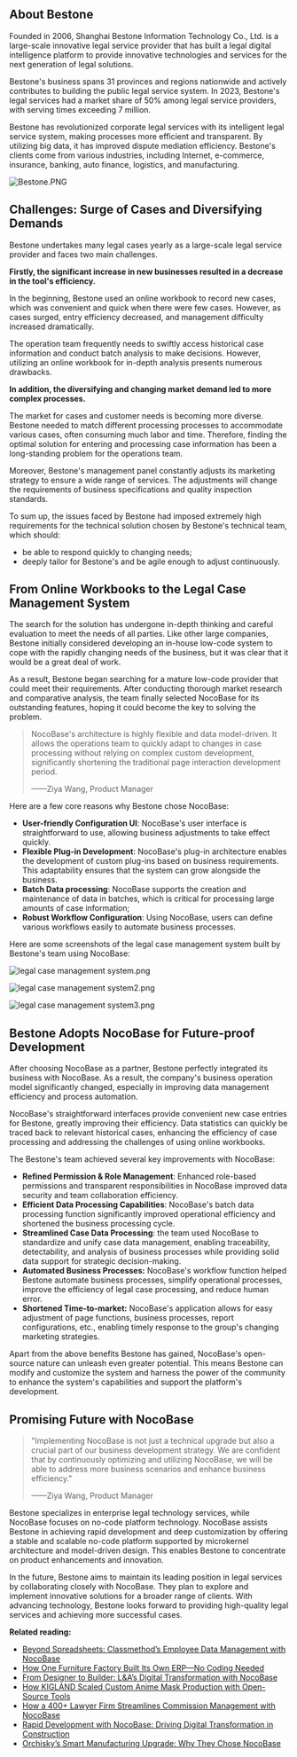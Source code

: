 ## **About Bestone**

Founded in 2006, Shanghai Bestone Information Technology Co., Ltd. is a large-scale innovative legal service provider that has built a legal digital intelligence platform to provide innovative technologies and services for the next generation of legal solutions.

Bestone's business spans 31 provinces and regions nationwide and actively contributes to building the public legal service system. In 2023, Bestone's legal services had a market share of 50% among legal service providers, with serving times exceeding 7 million.

Bestone has revolutionized corporate legal services with its intelligent legal service system, making processes more efficient and transparent. By utilizing big data, it has improved dispute mediation efficiency. Bestone's clients come from various industries, including Internet, e-commerce, insurance, banking, auto finance, logistics, and manufacturing.

![Bestone.PNG](https://static-docs.nocobase.com/6693d4d895448b2799467c62903542c2.PNG)

## **Challenges: Surge of Cases and Diversifying Demands**

Bestone undertakes many legal cases yearly as a large-scale legal service provider and faces two main challenges.

**Firstly, the significant increase in new businesses resulted in a decrease in the tool's efficiency.**

In the beginning, Bestone used an online workbook to record new cases, which was convenient and quick when there were few cases. However, as cases surged, entry efficiency decreased, and management difficulty increased dramatically.

The operation team frequently needs to swiftly access historical case information and conduct batch analysis to make decisions. However, utilizing an online workbook for in-depth analysis presents numerous drawbacks.

**In addition, the diversifying and changing market demand led to more complex processes.**

The market for cases and customer needs is becoming more diverse. Bestone needed to match different processing processes to accommodate various cases, often consuming much labor and time. Therefore, finding the optimal solution for entering and processing case information has been a long-standing problem for the operations team.

Moreover, Bestone's management panel constantly adjusts its marketing strategy to ensure a wide range of services. The adjustments will change the requirements of business specifications and quality inspection standards.

To sum up, the issues faced by Bestone had imposed extremely high requirements for the technical solution chosen by Bestone's technical team, which should:

* be able to respond quickly to changing needs;
* deeply tailor for Bestone's and be agile enough to adjust continuously.

## From Online Workbooks to the Legal Case Management System

The search for the solution has undergone in-depth thinking and careful evaluation to meet the needs of all parties. Like other large companies, Bestone initially considered developing an in-house low-code system to cope with the rapidly changing needs of the business, but it was clear that it would be a great deal of work.

As a result, Bestone began searching for a mature low-code provider that could meet their requirements. After conducting thorough market research and comparative analysis, the team finally selected NocoBase for its outstanding features, hoping it could become the key to solving the problem.

> NocoBase's architecture is highly flexible and data model-driven. It allows the operations team to quickly adapt to changes in case processing without relying on complex custom development, significantly shortening the traditional page interaction development period.
>
> ——Ziya Wang, Product Manager

Here are a few core reasons why Bestone chose NocoBase:

* **User-friendly Configuration UI**: NocoBase's user interface is straightforward to use, allowing business adjustments to take effect quickly.
* **Flexible Plug-in Development**: NocoBase's plug-in architecture enables the development of custom plug-ins based on business requirements. This adaptability ensures that the system can grow alongside the business.
* **Batch Data processing**: NocoBase supports the creation and maintenance of data in batches, which is critical for processing large amounts of case information;
* **Robust Workflow Configuration**: Using NocoBase, users can define various workflows easily to automate business processes.

Here are some screenshots of the legal case management system built by Bestone's team using NocoBase:

![legal case management system.png](https://static-docs.nocobase.com/32a9f0bc76e69507023e42948949db3d.png)

![legal case management system2.png](https://static-docs.nocobase.com/f953d17a96e2c2560a6e44e2d9845c12.png)

![legal case management system3.png](https://static-docs.nocobase.com/ab195620dc5cbc345feb661f067d3b5c.png)

## **Bestone Adopts NocoBase for Future-proof Development**

After choosing NocoBase as a partner, Bestone perfectly integrated its business with NocoBase. As a result, the company's business operation model significantly changed, especially in improving data management efficiency and process automation.

NocoBase's straightforward interfaces provide convenient new case entries for Bestone, greatly improving their efficiency. Data statistics can quickly be traced back to relevant historical cases, enhancing the efficiency of case processing and addressing the challenges of using online workbooks.

The Bestone's team achieved several key improvements with NocoBase:

* **Refined Permission & Role Management**: Enhanced role-based permissions and transparent responsibilities in NocoBase improved data security and team collaboration efficiency.
* **Efficient Data Processing Capabilities**: NocoBase's batch data processing function significantly improved operational efficiency and shortened the business processing cycle.
* **Streamlined Case Data Processing**: the team used NocoBase to standardize and unify case data management, enabling traceability, detectability, and analysis of business processes while providing solid data support for strategic decision-making.
* **Automated Business Processes:** NocoBase's workflow function helped Bestone automate business processes, simplify operational processes, improve the efficiency of legal case processing, and reduce human error.
* **Shortened Time-to-market:** NocoBase's application allows for easy adjustment of page functions, business processes, report configurations, etc., enabling timely response to the group's changing marketing strategies.

Apart from the above benefits Bestone has gained, NocoBase's open-source nature can unleash even greater potential. This means Bestone can modify and customize the system and harness the power of the community to enhance the system's capabilities and support the platform's development.

## **Promising Future with NocoBase**

> "Implementing NocoBase is not just a technical upgrade but also a crucial part of our business development strategy. We are confident that by continuously optimizing and utilizing NocoBase, we will be able to address more business scenarios and enhance business efficiency."
>
> ——Ziya Wang, Product Manager

Bestone specializes in enterprise legal technology services, while NocoBase focuses on no-code platform technology. NocoBase assists Bestone in achieving rapid development and deep customization by offering a stable and scalable no-code platform supported by microkernel architecture and model-driven design. This enables Bestone to concentrate on product enhancements and innovation.

In the future, Bestone aims to maintain its leading position in legal services by collaborating closely with NocoBase. They plan to explore and implement innovative solutions for a broader range of clients. With advancing technology, Bestone looks forward to providing high-quality legal services and achieving more successful cases.

**Related reading:**

* [Beyond Spreadsheets: Classmethod’s Employee Data Management with NocoBase](https://www.nocobase.com/en/blog/classmethod)
* [How One Furniture Factory Built Its Own ERP—No Coding Needed](https://www.nocobase.com/en/blog/olmon)
* [From Designer to Builder: L&A’s Digital Transformation with NocoBase](https://www.nocobase.com/en/blog/l-a)
* [How KIGLAND Scaled Custom Anime Mask Production with Open-Source Tools](https://www.nocobase.com/en/blog/kigland)
* [How a 400+ Lawyer Firm Streamlines Commission Management with NocoBase](https://www.nocobase.com/en/blog/how-400-lawyer-firm-streamlines-commission-management-with-nocobase)
* [Rapid Development with NocoBase: Driving Digital Transformation in Construction](https://www.nocobase.com/en/blog/rapid-development-with-nocobase)
* [Orchisky’s Smart Manufacturing Upgrade: Why They Chose NocoBase](https://www.nocobase.com/en/blog/Orchisky)

